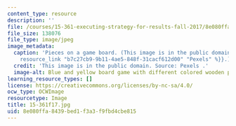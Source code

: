 ```yaml
---
content_type: resource
description: ''
file: /courses/15-361-executing-strategy-for-results-fall-2017/8e080ffa8439bed1f3a3f9fbd4cbe815_15-361f17.jpg
file_size: 138076
file_type: image/jpeg
image_metadata:
  caption: 'Pieces on a game board. (This image is in the public domain. Source: {{%
    resource_link "b7c27cb9-9b11-4ae5-848f-31cacf612d00" "Pexels" %}}.)'
  credit: 'This image is in the public domain. Source: Pexels .'
  image-alt: Blue and yellow board game with different colored wooden pieces and dice.
learning_resource_types: []
license: https://creativecommons.org/licenses/by-nc-sa/4.0/
ocw_type: OCWImage
resourcetype: Image
title: 15-361f17.jpg
uid: 8e080ffa-8439-bed1-f3a3-f9fbd4cbe815
---
```

